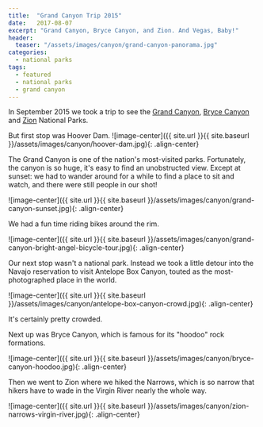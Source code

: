```yaml
---
title:  "Grand Canyon Trip 2015"
date:   2017-08-07
excerpt: "Grand Canyon, Bryce Canyon, and Zion. And Vegas, Baby!"
header:
  teaser: "/assets/images/canyon/grand-canyon-panorama.jpg"
categories:
  - national parks
tags:
  - featured
  - national parks
  - grand canyon
---
```


In September 2015 we took a trip to see the [Grand Canyon](https://www.nps.gov/grca/index.htm), [Bryce Canyon](https://www.nps.gov/brca/index.htm) and [Zion](https://www.nps.gov/zion/index.htm) National Parks.

But first stop was Hoover Dam.
![image-center]({{ site.url }}{{ site.baseurl }}/assets/images/canyon/hoover-dam.jpg){: .align-center}

The Grand Canyon is one of the nation's most-visited parks. Fortunately, the canyon is so huge, it's easy to find an unobstructed view. Except at sunset: we had to wander around for a while to find a place to sit and watch, and there were still people in our shot!

![image-center]({{ site.url }}{{ site.baseurl }}/assets/images/canyon/grand-canyon-sunset.jpg){: .align-center}

We had a fun time riding bikes around the rim.

![image-center]({{ site.url }}{{ site.baseurl }}/assets/images/canyon/grand-canyon-bright-angel-bicycle-tour.jpg){: .align-center}

Our next stop wasn't a national park. Instead we took a little detour into the Navajo reservation to visit Antelope Box Canyon, touted as the most-photographed place in the world.

![image-center]({{ site.url }}{{ site.baseurl }}/assets/images/canyon/antelope-box-canyon-crowd.jpg){: .align-center}

It's certainly pretty crowded.

Next up was Bryce Canyon, which is famous for its "hoodoo" rock formations.

![image-center]({{ site.url }}{{ site.baseurl }}/assets/images/canyon/bryce-canyon-hoodoo.jpg){: .align-center}

Then we went to Zion where we hiked the Narrows, which is so narrow that hikers have to wade in the Virgin River nearly the whole way.

![image-center]({{ site.url }}{{ site.baseurl }}/assets/images/canyon/zion-narrows-virgin-river.jpg){: .align-center}
